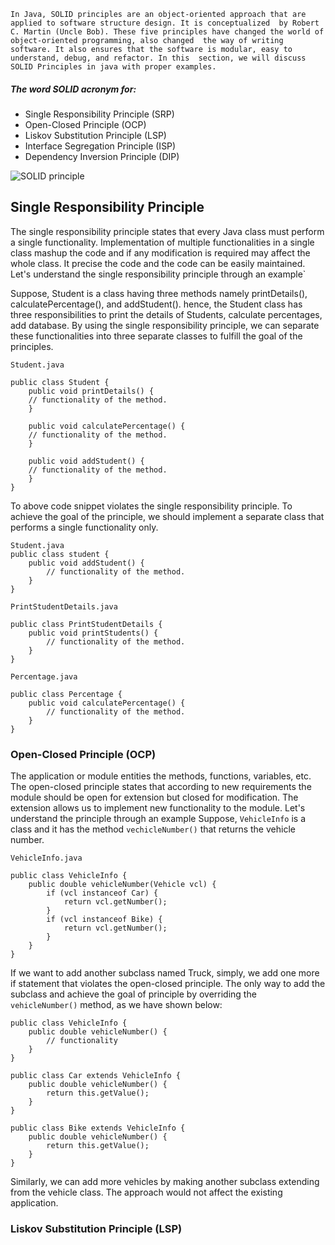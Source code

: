 `In Java, SOLID principles are an object-oriented approach that are applied to software structure design. It is conceptualized 
by Robert C. Martin (Uncle Bob). These five principles have changed the world of object-oriented programming, also changed 
the way of writing software. It also ensures that the software is modular, easy to understand, debug, and refactor. In this 
section, we will discuss SOLID Principles in java with proper examples.`
##### The word SOLID acronym for:
- Single Responsibility Principle (SRP)
- Open-Closed Principle (OCP)
- Liskov Substitution Principle (LSP)
- Interface Segregation Principle (ISP)
- Dependency Inversion Principle (DIP)

![SOLID principle](https://static.javatpoint.com/core/images/solid-principles-java.png)

## Single Responsibility Principle
The single responsibility principle states that every Java class must perform a single functionality. Implementation of 
multiple functionalities in a single class mashup the code and if any modification is required may affect the whole class.
It precise the code and the code can be easily maintained. Let's understand the single responsibility principle through an example` 

Suppose, Student is a class having three methods namely printDetails(), calculatePercentage(), and addStudent(). hence, 
the Student class has three responsibilities to print the details of Students, calculate percentages, add database. By 
using the single responsibility principle, we can separate these functionalities into three separate classes to fulfill 
the goal of the principles.

```
Student.java

public class Student {
	public void printDetails() {
	// functionality of the method.
	}

	public void calculatePercentage() {
	// functionality of the method.
	}

	public void addStudent() {
	// functionality of the method.
	}
}
```

To above code snippet violates the single responsibility principle. To achieve the goal of the principle, we should 
implement a separate class that performs a single functionality only.

```
Student.java
public class student {
	public void addStudent() {
		// functionality of the method.
	}
}

PrintStudentDetails.java

public class PrintStudentDetails {
	public void printStudents() {
		// functionality of the method.
	}
}

Percentage.java

public class Percentage {
	public void calculatePercentage() {
		// functionality of the method.
	}
}
```

### Open-Closed Principle (OCP)
The application or module entities the methods, functions, variables, etc. The open-closed principle states that according 
to new requirements the module should be open for extension but closed for modification. The extension allows us to implement 
new functionality to the module. Let's understand the principle through an example
Suppose, `VehicleInfo` is a class and it has the method `vechicleNumber()` that returns the vehicle number.

`VehicleInfo.java`
```
public class VehicleInfo {
	public double vehicleNumber(Vehicle vcl) {
		if (vcl instanceof Car) {
			return vcl.getNumber();
		}
		if (vcl instanceof Bike) {
			return vcl.getNumber();
		}
	}
}
```
If we want to add another subclass named Truck, simply, we add one more if statement that violates the open-closed principle. 
The only way to add the subclass and achieve the goal of principle by overriding the `vehicleNumber()` method, as we have shown below:

```
public class VehicleInfo {
	public double vehicleNumber() {
		// functionality
	}
}

public class Car extends VehicleInfo {
	public double vehicleNumber() {
		return this.getValue();
	}
}

public class Bike extends VehicleInfo {
	public double vehicleNumber() {
		return this.getValue();
	}
}
```
Similarly, we can add more vehicles by making another subclass extending from the vehicle class. The approach would not 
affect the existing application.

### Liskov Substitution Principle (LSP)